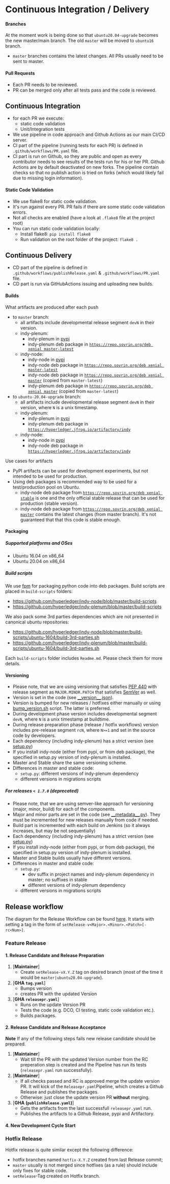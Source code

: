# Continuous Integration / Delivery

#### Branches

At the moment work is being done so that `ubuntu20.04-upgrade` becomes the new master/main branch.
The old `master` will be moved to `ubuntu16` branch.

- `master` branches contains the latest changes. All PRs usually need to be sent to master.
   


#### Pull Requests

- Each PR needs to be reviewed.
- PR can be merged only after all tests pass and the code is reviewed.

## Continuous Integration

- for each PR we execute:
    - static code validation
    - Unit/Integration tests
- We use pipeline in code approach and Github Actions as our main CI/CD server.
- CI part of the pipeline (running tests for each PR) is defined in `.github/workflows/PR.yaml` file.
- CI part is run on Github, so they are public and open as every contributor needs to see results of the tests run for his or her PR.
   Github Actions are by default deactivated on new forks. The pipeline contain checks so that no publish action is tried on forks (which would likely fail due to missing login information).

#### Static Code Validation

- We use flake8 for static code validation.
- It's run against every PR. PR fails if there are some static code validation errors.
- Not all checks are enabled (have a look at `.flake8` file at the project root)
- You can run static code validation locally:
    - Install flake8: `pip install flake8`
    - Run validation on the root folder of the project: `flake8 .`


## Continuous Delivery

- CD part of the pipeline is defined in `.github/workflows/publishRelease.yaml` & `.github/workflows/PR.yaml` file.
- CD part is run via GitHubActions issuing and uploading new builds.

#### Builds

What artifacts are produced after each push
- to `master` branch:
    - all artifacts include developmental release segment `devN` in their version.
    - indy-plenum:
        - indy-plenum in [pypi](https://pypi.python.org/pypi/indy-plenum)
        - indy-plenum deb package in [`https://repo.sovrin.org/deb xenial master-latest`](https://repo.sovrin.org/lib/apt/xenial/master-latest/)
    - indy-node:
        - indy-node in [pypi](https://pypi.python.org/pypi/indy-node)
        - indy-node deb package in [`https://repo.sovrin.org/deb xenial master-latest`](https://repo.sovrin.org/lib/apt/xenial/master-latest/)
        - indy-node deb package in [`https://repo.sovrin.org/deb xenial master`](https://repo.sovrin.org/lib/apt/xenial/master/) (copied from `master-latest`)
        - indy-plenum deb package in [`https://repo.sovrin.org/deb xenial master`](https://repo.sovrin.org/lib/apt/xenial/master/) (copied from `master-latest`)
- to `ubuntu-20.04-upgrade` branch:
    - all artifacts include developmental release segment `devN` in their version, where `N` is a unix timestamp.
    - indy-plenum:
        - indy-plenum in [pypi](https://pypi.python.org/pypi/indy-plenum)
        - indy-plenum deb package in [`https://hyperledger.jfrog.io/artifactory/indy`](https://hyperledger.jfrog.io/artifactory/indy)
    - indy-node:
        - indy-node in [pypi](https://pypi.python.org/pypi/indy-node)
        - indy-node deb package in [`https://hyperledger.jfrog.io/artifactory/indy`](https://hyperledger.jfrog.io/artifactory/indy)


Use cases for artifacts
- PyPI artifacts can be used for development experiments, but not intended to be used for production.
- Using deb packages is recommended way to be used for a test/production pool on Ubuntu.
    - indy-node deb package from [`https://repo.sovrin.org/deb xenial stable`](https://repo.sovrin.org/lib/apt/xenial/stable/)
    is one and the only official stable release that can be used for production (stable version).
    - indy-node deb package from [`https://repo.sovrin.org/deb xenial master`](https://repo.sovrin.org/lib/apt/xenial/master/)
    contains the latest changes (from master branch). It's not guaranteed that that this code is stable enough.

#### Packaging

##### Supported platforms and OSes

- Ubuntu 16.04 on x86_64
- Ubuntu 20.04 on x86_64

##### Build scripts

We use [fpm](https://github.com/jordansissel/fpm) for packaging python code into deb packages. Build scripts are placed in `build-scripts` folders:
- https://github.com/hyperledger/indy-node/blob/master/build-scripts
- https://github.com/hyperledger/indy-plenum/blob/master/build-scripts

We also pack some 3rd parties dependencies which are not presented in canonical ubuntu repositories:
- https://github.com/hyperledger/indy-node/blob/master/build-scripts/ubuntu-1604/build-3rd-parties.sh
- https://github.com/hyperledger/indy-plenum/blob/master/build-scripts/ubuntu-1604/build-3rd-parties.sh

Each `build-scripts` folder includes `Readme.md`. Please check them for more details.

#### Versioning

- Please note, that we are using versioning that satisfies [PEP 440](https://www.python.org/dev/peps/pep-0440) with release segment as `MAJOR.MINOR.PATCH` that satisfies [SemVer](https://semver.org/) as well.
- Version is set in the code (see [\_\_version\_\_.json](https://github.com/hyperledger/indy-node/blob/master/indy_node/__version__.json)).
- Version is bumped for new releases / hotfixes either manually or using [bump_version.sh](https://github.com/hyperledger/indy-node/blob/master/indy_node/bump_version.sh) script. The latter is preferred.
- During development phase version includes developmental segment `devN`, where `N` is a unix timestamp at buildtime.
- During release preparation phase (release / hotfix workflows) version includes pre-release segment `rcN`, where `N>=1` and set in the source code by developers.
- Each dependency (including indy-plenum) has a strict version (see [setup.py](https://github.com/hyperledger/indy-node/blob/master/setup.py))
- If you install indy-node (either from pypi, or from deb package), the specified in setup.py version of indy-plenum is installed.
- Master and Stable share the same versioning scheme.
- Differences in master and stable code:
    - `setup.py`: different versions of indy-plenum dependency
    - different versions in migrations scripts


##### For releases `< 1.7.0` (deprecated)
- Please note, that we are using semver-like approach for versioning (major, minor, build) for each of the components.
- Major and minor parts are set in the code (see [\_\_metadata\_\_.py](https://github.com/hyperledger/indy-node/blob/master/indy_node/__metadata__.py)). They must be incremented for new releases manually from code if needed.
- Build part is incremented with each build on Jenkins (so it always increases, but may be not sequentially)
- Each dependency (including indy-plenum) has a strict version (see [setup.py](https://github.com/hyperledger/indy-node/blob/master/setup.py))
- If you install indy-node (either from pypi, or from deb package), the specified in setup.py version of indy-plenum is installed.
- Master and Stable builds usually have different versions.
- Differences in master and stable code:
    - `setup.py`:
        - dev suffix in project names and indy-plenum dependency in master; no suffixes in stable
        - different versions of indy-plenum dependency
    - different versions in migrations scripts

## Release workflow
The diagram for the Release Workflow can be found [here](release-workflow.png).
It starts with setting a tag in the form of `setRelease-v<Major>.<Minor>.<Patch>[-rc<Num>]`.

### Feature Release

#### 1. Release Candidate and Release Preparation

1. [**Maintainer**]
    - Create `setRelease-vX.Y.Z` tag on desired branch (most of the time it would be `master|ubuntu20.04-upgrade`).
2. [**GHA `tag.yaml`**]
    - Bumps version
    - creates PR with the updated Version
2. [**GHA `releasepr.yaml`**]
    - Runs on the update Version PR
    - Tests the code (e.g. DCO, CI testing, static code validation etc.).
    - Builds packages.

#### 2. Release Candidate and Release Acceptance

**Note** If any of the following steps fails new release candidate should be prepared.

1. [**Maintainer**]
    - Wait till the PR with the updated Version number from the RC preperation step is created and the Pipeline has run its tests (`releasepr.yaml` run successfully).
2. [**Maintainer**]
    - If all checks passed and RC is approved merge the update version PR. It will kick of the `Releasepr.yaml`Pipeline, which creates a Github Release and publishes the packages.
    - Otherwise: just close the update version PR **without** merging.
3. [**GHA (`publishRelease.yaml`)**]
    - Gets the artifacts from the last successfull `releasepr.yaml` run.
    - Publishes the artifacts to a Github Release, pypi and Artifactory.

#### 4. New Development Cycle Start

### Hotfix Release

Hotfix release is quite similar except the following difference:
  - hotfix branches named `hotfix-X.Y.Z` created from last Release commit;
  - `master` usually is not merged since hotfixes (as a rule) should include only fixes for stable code.
  - `setRelease`-Tag created on Hotfix branch.

